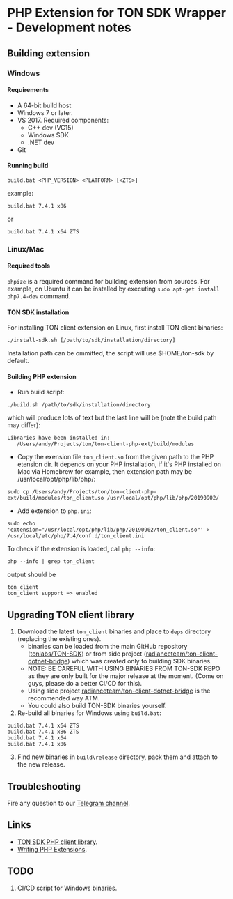 # PHP Extension for TON SDK Wrapper - Development notes

## Building extension

### Windows

#### Requirements

 - A 64-bit build host
 - Windows 7 or later. 
 - VS 2017. Required components:
    - C++ dev (VC15)
    - Windows SDK
    - .NET dev
 - Git

#### Running build

```
build.bat <PHP_VERSION> <PLATFORM> [<ZTS>]
```

example:

```
build.bat 7.4.1 x86
```

or

```
build.bat 7.4.1 x64 ZTS
```

### Linux/Mac

#### Required tools

`phpize` is a required command for building extension from sources.
For example, on Ubuntu it can be installed by executing `sudo apt-get install php7.4-dev` command.  

#### TON SDK installation

For installing TON client extension on Linux, first install TON client binaries:

```
./install-sdk.sh [/path/to/sdk/installation/directory]
```

Installation path can be ommitted, the script will use $HOME/ton-sdk by default.

#### Building PHP extension

 - Run build script:

```
./build.sh /path/to/sdk/installation/directory
```
which will produce lots of text but the last line will be (note the build path may differ):
```
Libraries have been installed in:
   /Users/andy/Projects/ton/ton-client-php-ext/build/modules
```

 - Copy the exension file `ton_client.so` from the given path to the PHP etension dir.
   It depends on your PHP installation, if it's PHP installed on Mac via Homebrew for example,
   then extension path may be /usr/local/opt/php/lib/php/:

```
sudo cp /Users/andy/Projects/ton/ton-client-php-ext/build/modules/ton_client.so /usr/local/opt/php/lib/php/20190902/
```

 - Add extension to `php.ini`:

```
sudo echo 'extension="/usr/local/opt/php/lib/php/20190902/ton_client.so"' > /usr/local/etc/php/7.4/conf.d/ton_client.ini
```

To check if the extension is loaded, call `php --info`:

```
php --info | grep ton_client
```

output should be 

```
ton_client
ton_client support => enabled
```

## Upgrading TON client library

1. Download the latest `ton_client` binaries and place to `deps` directory (replacing the existing ones).
   - binaries can be loaded from the main GitHub repository ([tonlabs/TON-SDK](https://github.com/tonlabs/TON-SDK)) or 
   from side project ([radianceteam/ton-client-dotnet-bridge](https://github.com/radianceteam/ton-client-dotnet-bridge/actions))
   which was created only fo building SDK binaries. 
   - NOTE: BE CAREFUL WITH USING BINARIES FROM TON-SDK REPO as they are only built for the major release at the moment. (Come on guys, please do a better CI/CD for this).
   - Using side project [radianceteam/ton-client-dotnet-bridge](https://github.com/radianceteam/ton-client-dotnet-bridge/actions) 
   is the recommended way ATM.
   - You could also build TON-SDK binaries yourself.
2. Re-build all binaries for Windows using `build.bat`:

```
build.bat 7.4.1 x64 ZTS
build.bat 7.4.1 x86 ZTS
build.bat 7.4.1 x64
build.bat 7.4.1 x86
```
3. Find new binaries in `build\release` directory, pack them and attach to the new release.

## Troubleshooting

Fire any question to our [Telegram channel](https://t.me/RADIANCE_TON_SDK). 

## Links

 - [TON SDK PHP client library](https://github.com/radianceteam/ton-client-php).
 - [Writing PHP Extensions](https://www.zend.com/resources/writing-php-extensions).

## TODO

1. CI/CD script for Windows binaries.
